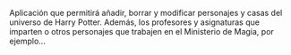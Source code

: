 
Aplicación que permitirá añadir, borrar y modificar personajes y casas del universo de Harry Potter. Además, los profesores y asignaturas que imparten o otros personajes que trabajen en el Ministerio de Magia, por ejemplo...
